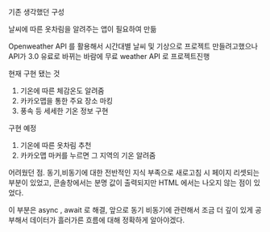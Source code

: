 기존 생각했던 구성

날씨에 따른 옷차림을 알려주는 앱이 필요하여 만듦 

Openweather API 를 활용해서 시간대별 날씨 및 기상으로 프로젝트 만들려고했으나
API가 3.0 유료로 바뀌는 바람에 무료 weather API 로 프로젝트진행

현재 구현 됐는 것
1. 기온에 따른 체감온도 알려줌
2. 카카오맵을 통한 주요 장소 마킹
3. 풍속 등 세세한 기온 정보 구현

구현 예정
1. 기온에 따른 옷차림 추천
2. 카카오맵 마커를 누르면 그 지역의 기온 알려줌

어려웠던 점. 
동기,비동기에 대한 전반적인 지식 부족으로 새로고침 시 페이지 리셋되는 부분이 있었고,
콘솔창에서는 분명 값이 출력되지만 HTML 에서는 나오지 않는 점이 있었다.

이 부분은 async , await 로 해결,
앞으로 동기 비동기에 관련해서 조금 더 깊이 있게 공부해서 데이터가 흘러가른 흐름에 대해 정확하게 알아야겠다.
